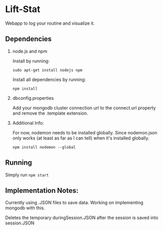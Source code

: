 # Lift-Stat
Webapp to log your routine and visualize it.


## Dependencies
1) node.js and npm

   Install by running:

   `sudo apt-get install nodejs npm`

   Install all dependencies by running:

   `npm install`

2) dbconfig.properties
   
   Add your mongodb cluster connection url to the connect.url property and remove the .template extension.

3) Additional Info:

   For now, nodemon needs to be installed globally. Since nodemon.json only works (at least as far as I can tell) when it's installed globally.

   `npm install nodemon --global`


## Running
Simply run `npm start`


## Implementation Notes:
Currently using .JSON files to save data. Working on implementing mongodb with this.

Deletes the temporary duringSession.JSON after the session is saved into session.JSON